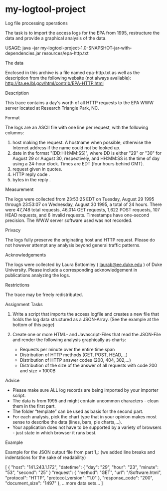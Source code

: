 # my-logtool-project

Log file processing operations

The task is to import the access logs for the EPA from 1995, restructure the data and provide a graphical analysis of the data.


USAGE: java -jar my-logtool-project-1.0-SNAPSHOT-jar-with-dependencies.jar resources/epa-http.txt



The data 

Enclosed in this archive is a file named epa-http.txt as well as the description from the following website (not always available): http://ita.ee.lbl.gov/html/contrib/EPA-HTTP.html 

Description 

This trace contains a day's worth of all HTTP requests to the EPA WWW server located at Research Triangle Park, NC. 

Format

The logs are an ASCII file with one line per request, with the following columns:
1. host making the request. A hostname when possible, otherwise the Internet address if the name could not be looked up.
2. date in the format "[DD:HH:MM:SS]", where DD is either "29" or "30" for August 29 or August 30, respectively, and HH:MM:SS is the time of day using a 24-hour clock. Times are EDT (four hours behind GMT).
3. request given in quotes.
4. HTTP reply code .
5. bytes in the reply .

Measurement

The logs were collected from 23:53:25 EDT on Tuesday, August 29 1995 through 23:53:07 on Wednesday, August 30 1995, a total of 24 hours. There were 47,748 total requests, 46,014 GET requests, 1,622 POST requests, 107 HEAD requests, and 6 invalid requests. Timestamps have one-second precision. The WWW server software used was not recorded.

Privacy

The logs fully preserve the originating host and HTTP request. Please do not however attempt any analysis beyond general traffic patterns.

Acknowledgements

The logs were collected by Laura Bottomley ( laurab@ee.duke.edu ) of Duke University. Please include a corresponding acknowledgement in publications analyzing the logs.

Restrictions

The trace may be freely redistributed.



Assignment Tasks

1. Write a script that imports the access logfile and creates a new file that holds the log data structured as a JSON-Array. (See the example at the bottom of this page)

2. Create one or more HTML- and Javascript-Files that read the JSON-File and render the following analysis graphically as charts:
    - Requests per minute over the entire time span
    - Distribution of HTTP methods (GET, POST, HEAD,...)
    - Distribution of HTTP answer codes (200, 404, 302,...)
    - Distribution of the size of the answer of all requests with code 200 and size < 1000B


Advice
- Please make sure ALL log records are being imported by your importer script.
- The data is from 1995 and might contain uncommon characters - clean them in the first part.
- The folder “template” can be used as basis for the second part.
- For each analysis, pick the chart type that in your opinion makes most sense to describe the data (lines, bars, pie charts,...).
- Your application does not have to be supported by a variety of browsers - just state in which browser it runs best.

Example

Example for the JSON output file from part 1_: (we added line breaks and indentations for the sake of readability) 

[
  {
    "host": "141.243.1.172",
    "datetime": {
      "day": "29", 
      "hour": "23", 
      "minute": "53", 
      "second": "25" }
    "request": {
      "method": "GET",
      "url": "/Software.html",
      "protocol": "HTTP",
      "protocol_version": "1.0" 
    }, 
    "response_code": "200",
    "document_size": "1497" 
  },
  ...more data sets... 
]
